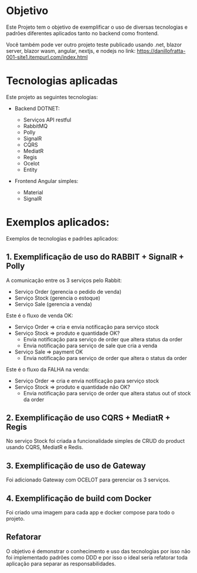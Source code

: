 # Objetivo

Este Projeto tem o objetivo de exemplificar o uso de diversas tecnologias e padrões diferentes aplicados tanto no backend como frontend.

Você também pode ver outro projeto teste publicado usando .net, blazor server, blazor wasm, angular, nextjs, e nodejs no link: https://danillofratta-001-site1.itempurl.com/index.html

# Tecnologias aplicadas

Este projeto as seguintes tecnologias:
* Backend DOTNET:
  *	Serviços API restful
  *	RabbitMQ
  *	Polly 
  *	SignalR 
  *	CQRS
  *	MediatR
  *	Regis 
  *	Ocelot 
  *	Entity

* Frontend Angular simples:
  * Material
  * SignalR
 
# Exemplos aplicados:

Exemplos de tecnologias e padrões aplicados:

## 1.	Exemplificação de uso do RABBIT + SignalR + Polly

A comunicação entre os 3 serviços pelo Rabbit:
*	Serviço Order (gerencia o pedido de  venda)
*	Serviço Stock (gerencia o estoque)
*	Serviço Sale (gerencia a venda)

Este é o fluxo de venda OK:
* Serviço Order => cria e envia notificação para serviço stock
* Serviço Stock => produto e quantidade OK?
  * Envia notificação para serviço de order que altera status da order
  * Envia notificação para serviço de sale que cria a venda 
*	Serviço Sale => payment OK
    * Envia notificação para serviço de order que altera o status da order

Este é o fluxo da FALHA na venda:
*	Serviço Order => cria e envia notificação para serviço stock
*	Serviço Stock => produto e quantidade não OK?
    * Envia notificação para serviço de order que altera status out of stock da order 

## 2.	Exemplificação de uso CQRS + MediatR + Regis

No serviço Stock foi criada a funcionalidade simples de CRUD do product usando CQRS, MediatR e Redis.

## 3.	Exemplificação de uso de Gateway

Foi adicionado Gateway com OCELOT para gerenciar os 3 serviços.

## 4.	Exemplificação de build com Docker

Foi criado uma imagem para cada app e docker compose para todo o projeto.

## Refatorar

O objetivo é demonstrar o conhecimento e uso das tecnologias por isso não foi implementado padrões como DDD e por isso o ideal seria refatorar toda aplicação para separar as responsabilidades.
